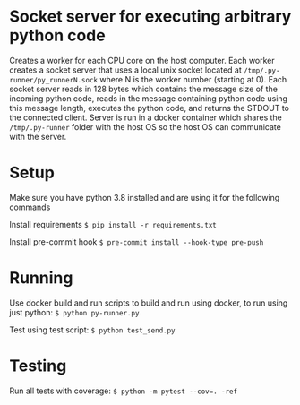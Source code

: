 # Socket server for executing arbitrary python code
Creates a worker for each CPU core on the host computer. Each worker creates a socket server that uses a local unix socket located at `/tmp/.py-runner/py_runnerN.sock` where N is the worker number (starting at 0). Each socket server reads in 128 bytes which contains the message size of the incoming python code, reads in the message containing python code using this message length, executes the python code, and returns the STDOUT to the connected client. Server is run in a docker container which shares the `/tmp/.py-runner` folder with the host OS so the host OS can communicate with the server.

# Setup

Make sure you have python 3.8 installed and are using it for the following commands

Install requirements
`$ pip install -r requirements.txt`

Install pre-commit hook
`$ pre-commit install --hook-type pre-push`


# Running

Use docker build and run scripts to build and run using docker, to run using just python:
`$ python py-runner.py`

Test using test script:
`$ python test_send.py`

# Testing

Run all tests with coverage:
`$ python -m pytest --cov=. -ref`

